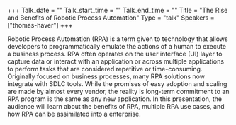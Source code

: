 +++
Talk_date = ""
Talk_start_time = ""
Talk_end_time = ""
Title = "The Rise and Benefits of Robotic Process Automation"
Type = "talk"
Speakers = ["thomas-haver"]
+++

Robotic Process Automation (RPA) is a term given to technology that allows developers to programmatically emulate the actions of a human to execute a business process. RPA often operates on the user interface (UI) layer to capture data or interact with an application or across multiple applications to perform tasks that are considered repetitive or time-consuming. Originally focused on business processes, many RPA solutions now integrate with SDLC tools. While the promises of easy adoption and scaling are made by almost every vendor, the reality is long-term commitment to an RPA program is the same as any new application. In this presentation, the audience will learn about the benefits of RPA, multiple RPA use cases, and how RPA can be assimilated into a enterprise.